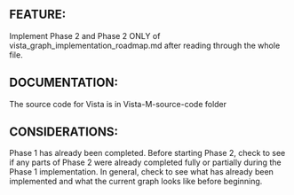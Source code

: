## FEATURE:

Implement Phase 2 and Phase 2 ONLY of vista_graph_implementation_roadmap.md after reading through the whole file. 


## DOCUMENTATION:

The source code for Vista is in Vista-M-source-code folder

## CONSIDERATIONS:

Phase 1 has already been completed. 
Before starting Phase 2, check to see if any parts of Phase 2 were already completed fully or partially during the Phase 1 implementation. In general, check to see what has already been implemented and what the current graph looks like before beginning. 